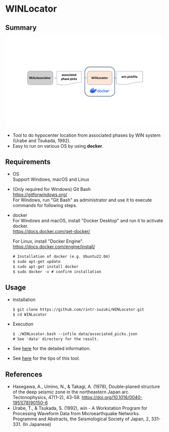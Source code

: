 # WINLocator
## Summary

![](docs/assets/WINLocator_overview.png)
 
* Tool to do hypocenter location from associated phases by WIN system (Urabe and Tsukada, 1992).
* Easy to run on various OS by using **docker**.

## Requirements
* OS <br>
  Support Windows, macOS and Linux

* (Only required for Windows) Git Bash <br>
  https://gitforwindows.org/ <br>
  For Windows, run "Git Bash" as administrator and use it to execute commands for following steps.

* docker <br>
  For Windows and macOS, install "Docker Desktop" and run it to activate docker. <br>
  https://docs.docker.com/get-docker/ <br>

  For Linux, install "Docker Engine". <br>
  https://docs.docker.com/engine/install/ <br>
    ```
    # Installation of docker (e.g. Ubuntu22.04)
    $ sudo apt-get update
    $ sudo apt-get install docker
    $ sudo docker -v # confirm installation
    ```
## Usage
* Installation
  ```
  $ git clone https://github.com/rintr-suzuki/WINLocator.git
  $ cd WINLocator
  ```

* Execution
  ```
  $ ./WINLocator.bash --infile data/associated_picks.json
  # See 'data' directory for the result.
  ```

* See [here](docs/README-usage.md) for the detailed information.

* See [here](docs/Tips.md) for the tips of this tool.

## References
* Hasegawa, A., Umino, N., & Takagi, A. (1978), Double-planed structure of the deep seismic zone in the northeastern Japan arc. Tectonophysics, 47(1–2), 43–58. https://doi.org/10.1016/0040-1951(78)90150-6
* Urabe, T., & Tsukada, S. (1992), win - A Workstation Program for Processing Waveform Data from Microearthquake Networks. Programme and Abstracts, the Seismological Society of Japan, 2, 331-331. (In Japanese)
